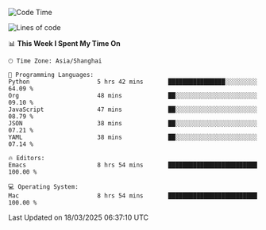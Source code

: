 <!--START_SECTION:waka-->
![Code Time](http://img.shields.io/badge/Code%20Time-2%2C579%20hrs%2018%20mins-blue)

![Lines of code](https://img.shields.io/badge/From%20Hello%20World%20I%27ve%20Written-335.3%20thousand%20lines%20of%20code-blue)

📊 **This Week I Spent My Time On** 

```text
🕑︎ Time Zone: Asia/Shanghai

💬 Programming Languages: 
Python                   5 hrs 42 mins       ████████████████░░░░░░░░░   64.09 % 
Org                      48 mins             ██░░░░░░░░░░░░░░░░░░░░░░░   09.10 % 
JavaScript               47 mins             ██░░░░░░░░░░░░░░░░░░░░░░░   08.79 % 
JSON                     38 mins             ██░░░░░░░░░░░░░░░░░░░░░░░   07.21 % 
YAML                     38 mins             ██░░░░░░░░░░░░░░░░░░░░░░░   07.14 % 

🔥 Editors: 
Emacs                    8 hrs 54 mins       █████████████████████████   100.00 % 

💻 Operating System: 
Mac                      8 hrs 54 mins       █████████████████████████   100.00 % 
```


 Last Updated on 18/03/2025 06:37:10 UTC
<!--END_SECTION:waka-->
